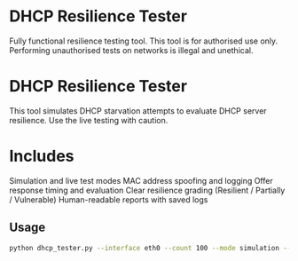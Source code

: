 # DHCP Resilience Tester

Fully functional resilience testing tool. This tool is for authorised use only. Performing unauthorised tests on networks is illegal and unethical.

# DHCP Resilience Tester

This tool simulates DHCP starvation attempts to evaluate DHCP server resilience. Use the live testing with caution.

# Includes

Simulation and live test modes
MAC address spoofing and logging
Offer response timing and evaluation
Clear resilience grading (Resilient / Partially / Vulnerable)
Human-readable reports with saved logs

## Usage
```bash
python dhcp_tester.py --interface eth0 --count 100 --mode simulation --report



